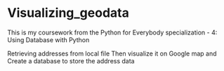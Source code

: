 # Visualizing_geodata
This is my coursework from the Python for Everybody specialization - 4: Using Database with Python

Retrieving addresses from local file Then visualize it on Google map and Create a database to store the address data
